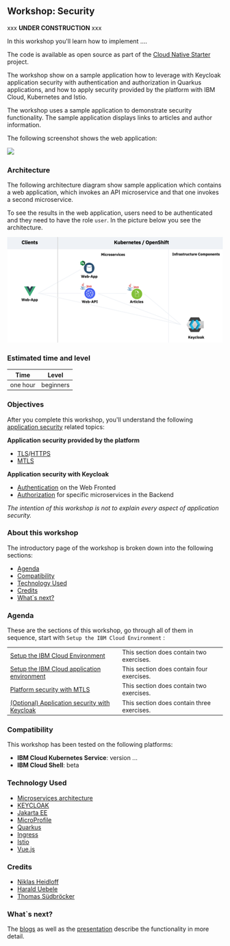 ## Workshop: Security

xxx **UNDER CONSTRUCTION** xxx

In this workshop you'll learn how to implement ....

The code is available as open source as part of the [Cloud Native Starter](https://github.com/IBM/cloud-native-starter/tree/master/reactive) project. 

The workshop show on a sample application how to leverage with Keycloak application security with authentication and authorization in Quarkus applications, and how to apply security provided by the platform with IBM Cloud, Kubernetes and Istio.

The workshop uses a sample application to demonstrate security functionality. The sample application displays links to articles and author information.

The following screenshot shows the web application:

<kbd><img src="../images/architecture-web-app-screenshot.png" /></kbd>


### Architecture

The following architecture diagram show sample application which contains a web application, which invokes an API microservice and that one invokes a second microservice. 

To see the results in the web application, users need to be authenticated and they need to have the role `user`. In the picture below you see the architecture.

<kbd><img src="../images/architecture-diagram.png" /></kbd>

### Estimated time and level

|  Time | Level  |
| - | - |
| one hour | beginners |

### Objectives

After you complete this workshop, you'll understand the following [application security](https://en.wikipedia.org/wiki/Application_security) related topics:

**Application security provided by the platform**
* [TLS](https://en.wikipedia.org/wiki/Transport_Layer_Security)/[HTTPS](https://en.wikipedia.org/wiki/HTTPS)
* [MTLS](https://en.wikipedia.org/wiki/Mutual_authentication)

**Application security with Keycloak**
* [Authentication](https://en.wikipedia.org/wiki/Authentication) on the Web Fronted
* [Authorization](https://en.wikipedia.org/wiki/Authorization) for specific microservices in the Backend

*The intention of this workshop is not to explain every aspect of application security.*

### About this workshop

The introductory page of the workshop is broken down into the following sections:

* [Agenda](#agenda)
* [Compatibility](#compatibility)
* [Technology Used](#technology-used)
* [Credits](#credits)
* [What`s next?](#whats-next?)

### Agenda

These are the sections of this workshop, go through all of them in sequence, start with `Setup the IBM Cloud Environment` :

|   |   |
| - | - |
| [Setup the IBM Cloud Environment](pre-work/README.md) | This section does contain two exercises. |
| [Setup the IBM Cloud application environment](app-env-exercise-01/README.md)  | This section does contain four exercises. |
| [Platform security with MTLS](p-sec-exercise-01/README.md) | This section does contain two exercises. |
| [(Optional) Application security with Keycloak ](app-sec-exercise-01/README.md) | This section does contain three exercises. |

### Compatibility

This workshop has been tested on the following platforms:

* **IBM Cloud Kubernetes Service**: version ...
* **IBM Cloud Shell**: beta

### Technology Used

* [Microservices architecture](https://en.wikipedia.org/wiki/Microservices)
* [KEYCLOAK](https://www.keycloak.org)
* [Jakarta EE](https://jakarta.ee/)
* [MicroProfile](https://microprofile.io/)
* [Quarkus](https://quarkus.io/ingress)
* [Ingress](https://kubernetes.io/docs/concepts/services-networking/ingress/)
* [Istio](https://https://istio.io)
* [Vue.js](https://vuejs.org/)

### Credits

* [Niklas Heidloff](https://twitter.com/nheidloff)
* [Harald Uebele](https://twitter.com/Harald_U)
* [Thomas Südbröcker](https://twitter.com/tsuedbroecker)

### What`s next?

The [blogs]() as well as the [presentation](images/) describe the functionality in more detail.


